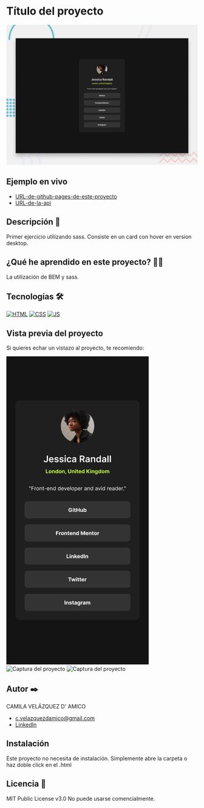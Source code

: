 # Título del proyecto

![Imagen del proyecto](https://raw.githubusercontent.com/caamomilaa/social-links-profile/main/design/desktop-preview.jpg)

## Ejemplo en vivo

- [URL-de-github-pages-de-este-proyecto](URL-de-github-pages-de-este-proyecto)
- [URL-de-la-api](URL-de-la-api)

## Descripción 📑

Primer ejercicio utilizando sass. Consiste en un card con hover en version desktop.

## ¿Qué he aprendido en este proyecto? 🙇🏻

La utilización de BEM y sass.

## Tecnologías 🛠

<!-- Iconos sacados de: https://github.com/hendrasob/badges/blob/master/README.md y https://github.com/alexandresanlim/Badges4-README.md-Profile -->

[![HTML](https://img.shields.io/badge/HTML5-E34F26?style=for-the-badge&logo=html5&logoColor=white)](https://es.wikipedia.org/wiki/HTML5)
[![CSS](https://img.shields.io/badge/CSS3-1572B6?style=for-the-badge&logo=css3&logoColor=white)](https://es.wikipedia.org/wiki/CSS)
[![JS](https://img.shields.io/badge/JavaScript-F7DF1E?style=for-the-badge&logo=javascript&logoColor=black)](https://es.wikipedia.org/wiki/JavaScript)

## Vista previa del proyecto

Si quieres echar un vistazo al proyecto, te recomiendo:

![Captura del proyecto](https://raw.githubusercontent.com/caamomilaa/social-links-profile/main/design/mobile-design.jpg)
![Captura del proyecto](https://github.com/eduardofierropro/Portafolio-y-CV/blob/main/CAPTURA-DEL-PROYECTO.jpg?raw=true)
![Captura del proyecto](https://github.com/eduardofierropro/Portafolio-y-CV/blob/main/CAPTURA-DEL-PROYECTO.jpg?raw=true)

## Autor ✒️

CAMILA VELÁZQUEZ D' AMICO

- [c.velazquezdamico@gmail.com](c.velazquezdamico@gmail.com)
- [LinkedIn](https://www.linkedin.com/in/tu-url-de-linkedin/)

## Instalación

Este proyecto no necesita de instalación. Simplemente abre la carpeta o haz doble click en el .html

## Licencia 📄

MIT Public License v3.0
No puede usarse comencialmente.
